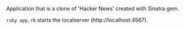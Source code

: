 Application that is a clone of 'Hacker News' created with Sinatra gem. 

`ruby app.rb` starts the localserver (http://localhost:4567).
